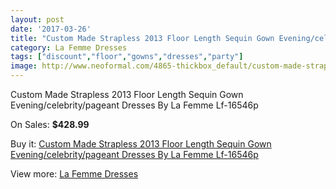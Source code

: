 ```yaml
---
layout: post
date: '2017-03-26'
title: "Custom Made Strapless 2013 Floor Length Sequin Gown Evening/celebrity/pageant Dresses By La Femme Lf-16546p"
category: La Femme Dresses
tags: ["discount","floor","gowns","dresses","party"]
image: http://www.neoformal.com/4865-thickbox_default/custom-made-strapless-2013-floor-length-sequin-gown-evening-celebrity-pageant-dresses-by-la-femme-lf-16546p.jpg
---
```

Custom Made Strapless 2013 Floor Length Sequin Gown Evening/celebrity/pageant Dresses By La Femme Lf-16546p

On Sales: **$428.99**
<a href="https://www.neoformal.com/en/la-femme-dresses/1801-custom-made-strapless-2013-floor-length-sequin-gown-evening-celebrity-pageant-dresses-by-la-femme-lf-16546p.html"><amp-img layout="responsive" width="600" height="600" src="//www.neoformal.com/4865-thickbox_default/custom-made-strapless-2013-floor-length-sequin-gown-evening-celebrity-pageant-dresses-by-la-femme-lf-16546p.jpg" alt="Custom Made Strapless 2013 Floor Length Sequin Gown Evening/celebrity/pageant Dresses By La Femme Lf-16546p 0" /></a>
<a href="https://www.neoformal.com/en/la-femme-dresses/1801-custom-made-strapless-2013-floor-length-sequin-gown-evening-celebrity-pageant-dresses-by-la-femme-lf-16546p.html"><amp-img layout="responsive" width="600" height="600" src="//www.neoformal.com/4869-thickbox_default/custom-made-strapless-2013-floor-length-sequin-gown-evening-celebrity-pageant-dresses-by-la-femme-lf-16546p.jpg" alt="Custom Made Strapless 2013 Floor Length Sequin Gown Evening/celebrity/pageant Dresses By La Femme Lf-16546p 1" /></a>
<a href="https://www.neoformal.com/en/la-femme-dresses/1801-custom-made-strapless-2013-floor-length-sequin-gown-evening-celebrity-pageant-dresses-by-la-femme-lf-16546p.html"><amp-img layout="responsive" width="600" height="600" src="//www.neoformal.com/4868-thickbox_default/custom-made-strapless-2013-floor-length-sequin-gown-evening-celebrity-pageant-dresses-by-la-femme-lf-16546p.jpg" alt="Custom Made Strapless 2013 Floor Length Sequin Gown Evening/celebrity/pageant Dresses By La Femme Lf-16546p 2" /></a>
<a href="https://www.neoformal.com/en/la-femme-dresses/1801-custom-made-strapless-2013-floor-length-sequin-gown-evening-celebrity-pageant-dresses-by-la-femme-lf-16546p.html"><amp-img layout="responsive" width="600" height="600" src="//www.neoformal.com/4867-thickbox_default/custom-made-strapless-2013-floor-length-sequin-gown-evening-celebrity-pageant-dresses-by-la-femme-lf-16546p.jpg" alt="Custom Made Strapless 2013 Floor Length Sequin Gown Evening/celebrity/pageant Dresses By La Femme Lf-16546p 3" /></a>
<a href="https://www.neoformal.com/en/la-femme-dresses/1801-custom-made-strapless-2013-floor-length-sequin-gown-evening-celebrity-pageant-dresses-by-la-femme-lf-16546p.html"><amp-img layout="responsive" width="600" height="600" src="//www.neoformal.com/4866-thickbox_default/custom-made-strapless-2013-floor-length-sequin-gown-evening-celebrity-pageant-dresses-by-la-femme-lf-16546p.jpg" alt="Custom Made Strapless 2013 Floor Length Sequin Gown Evening/celebrity/pageant Dresses By La Femme Lf-16546p 4" /></a>

Buy it: [Custom Made Strapless 2013 Floor Length Sequin Gown Evening/celebrity/pageant Dresses By La Femme Lf-16546p](https://www.neoformal.com/en/la-femme-dresses/1801-custom-made-strapless-2013-floor-length-sequin-gown-evening-celebrity-pageant-dresses-by-la-femme-lf-16546p.html "Custom Made Strapless 2013 Floor Length Sequin Gown Evening/celebrity/pageant Dresses By La Femme Lf-16546p")

View more: [La Femme Dresses](https://www.neoformal.com/en/16-la-femme-dresses "La Femme Dresses")